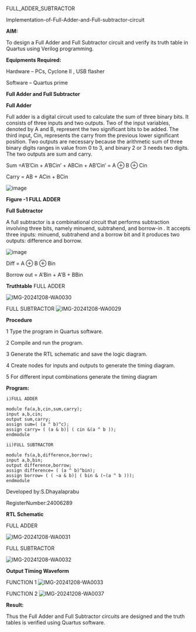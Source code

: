  FULL_ADDER_SUBTRACTOR

Implementation-of-Full-Adder-and-Full-subtractor-circuit

**AIM:**

To design a Full Adder and Full Subtractor circuit and verify its truth table in Quartus using Verilog programming.

**Equipments Required:**

Hardware – PCs, Cyclone II , USB flasher

Software – Quartus prime

**Full Adder and Full Subtractor**

**Full Adder**

Full adder is a digital circuit used to calculate the sum of three binary bits. It consists of three inputs and two outputs. Two of the input variables, denoted by A and B, represent the two significant bits to be added. The third input, Cin, represents the carry from the previous lower significant position. Two outputs are necessary because the arithmetic sum of three binary digits ranges in value from 0 to 3, and binary 2 or 3 needs two digits. The two outputs are sum and carry.

Sum =A’B’Cin + A’BCin’ + ABCin + AB’Cin’ = A ⊕ B ⊕ Cin 

Carry = AB + ACin + BCin

![image](https://github.com/naavaneetha/FULL_ADDER_SUBTRACTOR/assets/154305477/0f30ba51-5ffb-4198-845f-18e054f675e7)

**Figure -1 FULL ADDER**

**Full Subtractor**

A full subtractor is a combinational circuit that performs subtraction involving three bits, namely minuend, subtrahend, and borrow-in . It accepts three inputs: minuend, subtrahend and a borrow bit and it produces two outputs: difference and borrow.

![image](https://github.com/naavaneetha/FULL_ADDER_SUBTRACTOR/assets/154305477/02b24f51-ab51-4304-9ad6-7b81ffc1ead5)

Diff = A ⊕ B ⊕ Bin 

Borrow out = A'Bin + A'B + BBin

**Truthtable**
FULL ADDER


![IMG-20241208-WA0030](https://github.com/user-attachments/assets/e24041e5-b115-445d-8508-a7ea6d64522f)

FULL SUBTRACTOR 
![IMG-20241208-WA0029](https://github.com/user-attachments/assets/0bedf8f1-f800-48ec-8077-f131d95db2ca)


**Procedure**

1 Type the program in Quartus software.

2 Compile and run the program.

3 Generate the RTL schematic and save the logic diagram.

4 Create nodes for inputs and outputs to generate the timing diagram.

5 For different input combinations generate the timing diagram



**Program:**
```
i)FULL ADDER

module fa(a,b,cin,sum,carry);
input a,b,cin;
output sum,carry;
assign sum=( (a ^ b)^c);
assign carry= ( (a & b)| ( cin &(a ^ b ));
endmodule

ii)FULL SUBTRACTOR

module fs(a,b,difference,borrow);
input a,b,bin;
output difference,borrow;
assign difference= ( (a ^ b)^bin);
assign borrow= ( ( ~a & b)| ( bin & (~(a ^ b )));
endmodule
```

 Developed by:S.Dhayalaprabu
 
 RegisterNumber:24006289


**RTL Schematic**

FULL ADDER

![IMG-20241208-WA0031](https://github.com/user-attachments/assets/39cfb99b-aa70-47a5-86ed-03c4bcdbbf43)

FULL SUBTRACTOR

![IMG-20241208-WA0032](https://github.com/user-attachments/assets/3a13e1d8-895f-47b4-98a7-af53d3a94952)

**Output Timing Waveform**

FUNCTION 1
![IMG-20241208-WA0033](https://github.com/user-attachments/assets/8e47421c-b01a-44ca-a30e-f91eee82b07b)

FUNCTION 2
![IMG-20241208-WA0037](https://github.com/user-attachments/assets/9c010d2e-e201-4a67-917c-29bbbe856cb9)

**Result:**

Thus the Full Adder and Full Subtractor circuits are designed and the truth tables is verified using Quartus software.



